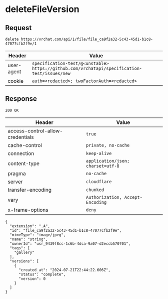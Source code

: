 # deleteFileVersion

## Request
`delete https://vrchat.com/api/1/file/file_ca9f2a32-5c43-45d1-b1c8-47077cfb2f9e/1`

| Header | Value |
| ------ | ----- |
| user-agent | `specification-test/@<unstable> https://github.com/vrchatapi/specification-test/issues/new` |
| cookie | `auth=<redacted>; twoFactorAuth=<redacted>` |


## Response
`200 OK`

| Header | Value |
| ------ | ----- |
| access-control-allow-credentials | `true` |
| cache-control | `private, no-cache` |
| connection | `keep-alive` |
| content-type | `application/json; charset=utf-8` |
| pragma | `no-cache` |
| server | `cloudflare` |
| transfer-encoding | `chunked` |
| vary | `Authorization, Accept-Encoding` |
| x-frame-options | `deny` |

```jsonc
{
  "extension": ".A",
  "id": "file_ca9f2a32-5c43-45d1-b1c8-47077cfb2f9e",
  "mimeType": "image/jpeg",
  "name": "string",
  "ownerId": "usr_9439f8cc-1c6b-4dca-9a07-d2eccb570701",
  "tags": [
    "gallery"
  ],
  "versions": [
    {
      "created_at": "2024-07-21T22:44:22.606Z",
      "status": "complete",
      "version": 0
    }
  ]
}
```
